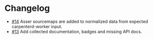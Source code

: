 # Changelog

- [#14] Asser sourcemaps are added to normalized data from expected carpenterd-worker input.
- [#13] Add collected documentation, badges and missing API docs.

[#13]: https://github.com/warehouseai/bffs/pull/13
[#14]: https://github.com/warehouseai/bffs/pull/14
